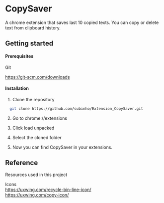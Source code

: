 # CopySaver
A chrome extension that saves last 10 copied texts. You can copy or delete text from clipboard history.

## Getting started

#### Prerequisites

Git

https://git-scm.com/downloads

#### Installation

1. Clone the repository
```bash
  git clone https://github.com/subinho/Extension_CopySaver.git
```

2. Go to chrome://extensions

3. Click load unpacked

4. Select the cloned folder

5. Now you can find CopySaver in your extensions.

## Reference

Resources used in this project

Icons  
https://uxwing.com/recycle-bin-line-icon/  
https://uxwing.com/copy-icon/
